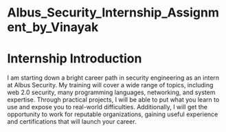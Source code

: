 # Albus_Security_Internship_Assignment_by_Vinayak

# Internship Introduction
I am starting down a bright career path in security engineering as an intern at Albus Security. My training will cover a wide range of topics, including web 2.0 security, many programming languages, networking, and system expertise. Through practical projects, I will be able to put what you learn to use and expose you to real-world difficulties. Additionally, I will get the opportunity to work for reputable organizations, gaining useful experience and certifications that will launch your career.
